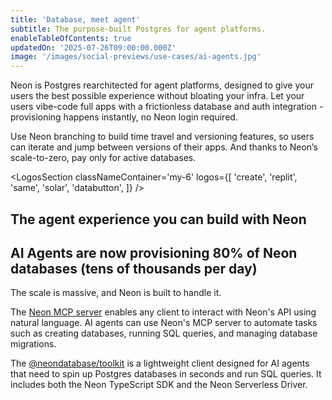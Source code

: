 ```yaml
---
title: 'Database, meet agent'
subtitle: The purpose-built Postgres for agent platforms.
enableTableOfContents: true
updatedOn: '2025-07-26T09:00:00.000Z'
image: '/images/social-previews/use-cases/ai-agents.jpg'
---
```


Neon is Postgres rearchitected for agent platforms, designed to give your users the best possible experience without bloating your infra. Let your users vibe-code full apps with a frictionless database and auth integration - provisioning happens instantly, no Neon login required.

Use Neon branching to build time travel and versioning features, so users can iterate and jump between versions of their apps. And thanks to Neon’s scale-to-zero, pay only for active databases.

<LogosSection classNameContainer='my-6' logos={[
  'create',
  'replit',
  'same',
  'solar',
  'databutton',
]} />


<QuoteBlock name="dhruv" />

## The agent experience you can build with Neon

<FeatureList />

<QuoteBlock name="martin" />

## AI Agents are now provisioning 80% of Neon databases (tens of thousands per day)


The scale is massive, and Neon is built to handle it.

The [Neon MCP server](https://mcp.neon.tech/) enables any client to interact with Neon's API using natural language. AI agents can use Neon's MCP server to automate tasks such as creating databases, running SQL queries, and managing database migrations. 

The [@neondatabase/toolkit](https://github.com/neondatabase/toolkit) is a lightweight client designed for AI agents that need to spin up Postgres databases in seconds and run SQL queries. It includes both the Neon TypeScript SDK and the Neon Serverless Driver.

<QuoteBlock name="lincoln" />

<CTA title="Meet app.build, our reference agent" description="app.build is an open-source AI agent, serving as a reference implementation for any agent builder using Neon." buttonText="Explore the code" buttonUrl="/contact-sales" />
